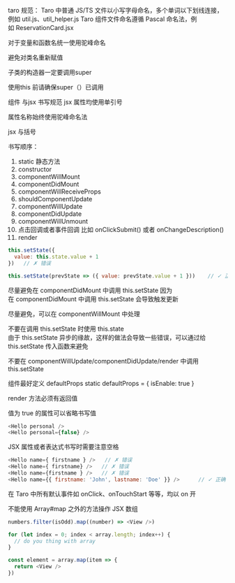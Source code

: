 taro 规范：
Taro 中普通 JS/TS 文件以小写字母命名，多个单词以下划线连接，例如 util.js、util_helper.js
Taro 组件文件命名遵循 Pascal 命名法，例如 ReservationCard.jsx

对于变量和函数名统一使用驼峰命名

避免对类名重新赋值


子类的构造器一定要调用super

使用this 前请确保super（）已调用

组件 与jsx 书写规范
jsx 属性均使用单引号


属性名称始终使用驼峰命名法

jsx 与括号

书写顺序：
1. static 静态方法
2. constructor
3. componentWillMount
4. componentDidMount
5. componentWillReceiveProps
6. shouldComponentUpdate
7. componentWillUpdate
8. componentDidUpdate
9. componentWillUnmount
10. 点击回调或者事件回调 比如 onClickSubmit() 或者 onChangeDescription()
11. render

```js
this.setState({
  value: this.state.value + 1
})   // ✗ 错误

this.setState(prevState => ({ value: prevState.value + 1 }))    // ✓ 正确

```

尽量避免在 componentDidMount 中调用 this.setState
因为在 componentDidMount 中调用 this.setState 会导致触发更新

 尽量避免，可以在 componentWillMount 中处理

不要在调用 this.setState 时使用 this.state  
由于 this.setState 异步的缘故，这样的做法会导致一些错误，可以通过给 this.setState 传入函数来避免

不要在 componentWillUpdate/componentDidUpdate/render 中调用 this.setState

组件最好定义 defaultProps
  static defaultProps = {
    isEnable: true
  }

render 方法必须有返回值

值为 true 的属性可以省略书写值

```js
<Hello personal />
<Hello personal={false} />
```

JSX 属性或者表达式书写时需要注意空格

```js
<Hello name={ firstname } />   // ✗ 错误
<Hello name={ firstname} />   // ✗ 错误
<Hello name={firstname } />   // ✗ 错误
<Hello name={{ firstname: 'John', lastname: 'Doe' }} />      // ✓ 正确
```

在 Taro 中所有默认事件如 onClick、onTouchStart 等等，均以 on 开

不能使用 Array#map 之外的方法操作 JSX 数组

```js
numbers.filter(isOdd).map((number) => <View />)

for (let index = 0; index < array.length; index++) {
  // do you thing with array
}

const element = array.map(item => {
  return <View />
})
```
